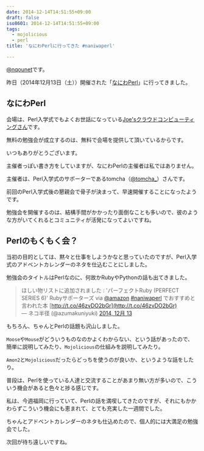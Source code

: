 ```yaml
---
date: 2014-12-14T14:51:55+09:00
draft: false
iso8601: 2014-12-14T14:51:55+09:00
tags:
  - mojolicious
  - perl
title: 'なにわPerlに行ってきた #naniwaperl'

---
```


[@nqounet](https://twitter.com/nqounet)です。

昨日（2014年12月13日（土））開催された「[なにわPerl](http://naniwaperl.doorkeeper.jp/events/17870)」に行ってきました。

## なにわPerl

会場は、Perl入学式でもよくお世話になっている[Joe'sクラウドコンピューティングさん](http://www.joeswebhosting.net/)です。

無料の勉強会が成立するのは、無料で会場を提供して頂いているからです。

いつもありがとうございます。

主催者っぽい書き方をしていますが、なにわPerlの主催者は私ではありません。

主催者は、Perl入学式のサポーターであるtomcha（[@tomcha_](https://twitter.com/tomcha_)）さんです。

前回のPerl入学式後の懇親会で骨子が決まって、早速開催することになったようです。

勉強会を開催するのは、結構手間がかかったり面倒なことも多いので、彼のような方がいてくれるとコミュニティが活発になってよいですね。

## Perlのもくもく会？

当初の目的としては、黙々と仕事をしようかなと思っていたのですが、Perl入学式のアドベントカレンダーのネタを仕込むことにしました。

勉強会のタイトルはPerlなのに、何故かRubyやPythonの話も出てきました。

> ほしい物リストに追加されました : 'パーフェクトRuby (PERFECT SERIES 6)' Rubyサポーターズ via [@amazon](https://twitter.com/amazon) [#naniwaperl](https://twitter.com/hashtag/naniwaperl?src=hash) でおすすめと言われた本 [http://t.co/46zvDO2bGr](http://t.co/46zvDO2bGr)  
> — ネコ半径 (@azumakuniyuki) [2014, 12月 13](https://twitter.com/azumakuniyuki/status/543662945830330369)

もちろん、ちゃんとPerlの話題も沢山しました。

`Moose`や`Mouse`がどういうものなのかよくわからない、という話があったので、簡単に説明してみたり、`Mojolicious`の仕組みを説明してみたり。

`Amon2`と`Mojolicious`だったらどっちを使うのが良いか、というような話をしたり。

普段は、Perlを使っている人達と交流することがあまり無い方が多いので、こういう機会があると色々と捗る感じです。

私は、今週福岡に行っていて、Perlの話を満喫してきたのですが、それにもかかわらずこういう機会にも恵まれて、とても充実した一週間でした。

ちゃんとアドベントカレンダーのネタも仕込めたので、個人的には大満足の勉強会でした。

次回が待ち遠しいですね。
